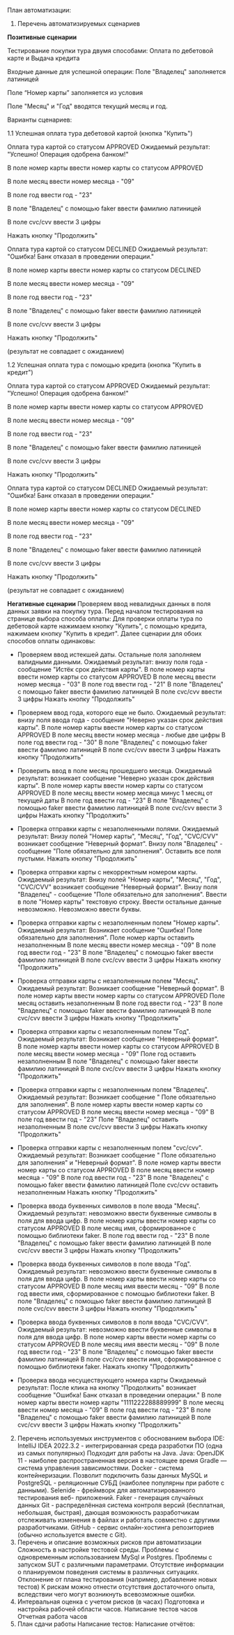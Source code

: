 План автоматизации:
1. Перечень автоматизируемых сценариев

**Позитивные сценарии**

Тестирование покупки тура двумя способами:
Оплата по дебетовой карте и Выдача кредита

Входные данные для успешной операции:
Поле "Владелец" заполняется латиницей

Поле “Номер карты” заполняется из условия

Поле "Месяц" и "Год" вводятся текущий месяц и год.


Варианты сценариев:

1.1 Успешная оплата тура дебетовой картой (кнопка "Купить")

   Оплата тура картой со статусом APPROVED Ожидаемый результат: "Успешно! Операция одобрена банком!"

   В поле номер карты ввести номер карты со статусом APPROVED

   В поле месяц ввести номер месяца - "09"

   В поле год ввести год - "23"

   В поле "Владелец" с помощью faker ввести фамилию латиницей

   В поле cvc/cvv ввести 3 цифры

   Нажать кнопку "Продолжить"


 Оплата тура картой со статусом DECLINED Ожидаемый результат: "Ошибка! Банк отказал в проведении операции."

 В поле номер карты ввести номер карты со статусом DECLINED

 В поле месяц ввести номер месяца - "09"

 В поле год ввести год - "23"

 В поле "Владелец" с помощью faker ввести фамилию латиницей

 В поле cvc/cvv ввести 3 цифры

 Нажать кнопку "Продолжить"

 (результат не совпадает с ожиданием)


1.2 Успешная оплата тура с помощью кредита (кнопка "Купить в кредит")

   Оплата тура картой со статусом APPROVED Ожидаемый результат: "Успешно! Операция одобрена банком!"

   В поле номер карты ввести номер карты со статусом APPROVED

   В поле месяц ввести номер месяца - "09"

   В поле год ввести год - "23"

   В поле "Владелец" с помощью faker ввести фамилию латиницей

   В поле cvc/cvv ввести 3 цифры

   Нажать кнопку "Продолжить"


   Оплата тура картой со статусом DECLINED Ожидаемый результат: "Ошибка! Банк отказал в проведении операции."

   В поле номер карты ввести номер карты со статусом DECLINED

   В поле месяц ввести номер месяца - "09"

   В поле год ввести год - "23"

   В поле "Владелец" с помощью faker ввести фамилию латиницей

   В поле cvc/cvv ввести 3 цифры

   Нажать кнопку "Продолжить"

   (результат не совпадает с ожиданием)


   **Негативные сценарии**
   Проверяем ввод невалидных данных в поля данных заявки на покупку тура.
   Перед началом тестирования на странице выбора способа оплаты:
   Для проверки оплаты тура по дебетовой карте нажимаем кнопку "Купить",
   с помощью кредита, нажимаем кнопку "Купить в кредит".
   Далее сценарии для обоих способов оплаты одинаковы:

- Проверяем ввод истекшей даты. Остальные поля заполняем валидными данными. Ожидаемый результат: внизу поля года - сообщение "Истёк срок действия карты".
В поле номер карты ввести номер карты со статусом APPROVED
В поле месяц ввести номер месяца - "03"
В поле год ввести год - "21"
В поле "Владелец" с помощью faker ввести фамилию латиницей
В поле cvc/cvv ввести 3 цифры
Нажать кнопку "Продолжить"

- Проверяем ввод года, которого еще не было. Ожидаемый результат: внизу поля ввода года - сообщение "Неверно указан срок действия карты".
В поле номер карты ввести номер карты со статусом APPROVED
В поле месяц ввести номер месяца - любые две цифры
В поле год ввести год - "30"
В поле "Владелец" с помощью faker ввести фамилию латиницей
В поле cvc/cvv ввести 3 цифры
Нажать кнопку "Продолжить"

- Проверить ввод в поле месяц прошедшего месяца. Ожидаемый результат: возникает сообщение "Неверно указан срок действия карты".
В поле номер карты ввести номер карты со статусом APPROVED
В поле месяц ввести номер месяца минус 1 месяц от текущей даты
В поле год ввести год - "23"
В поле "Владелец" с помощью faker ввести фамилию латиницей
В поле cvc/cvv ввести 3 цифры
Нажать кнопку "Продолжить"

- Проверка отправки карты с незаполненными полями. Ожидаемый результат: Внизу полей "Номер карты", "Месяц", "Год", "CVC/CVV" возникает сообщение "Неверный формат". Внизу поля "Владелец" - сообщение "Поле обязательно для заполнения".
Оставить все поля пустыми.
Нажать кнопку "Продолжить"

- Проверка отправки карты с некорректным номером карты. Ожидаемый результат: Внизу полей "Номер карты", "Месяц", "Год", "CVC/CVV" возникает сообщение "Неверный формат". Внизу поля "Владелец" - сообщение "Поле обязательно для заполнения".
Ввести в поле "Номер карты" текстовую строку.
Ввести остальные данные невозможно. Невозможно ввести буквы.

- Проверка отправки карты с незаполненным полем "Номер карты". Ожидаемый результат: Возникает сообщение "Ошибка! Поле обязательно для заполнения".
Поле номер карты оставить незаполненным
В поле месяц ввести номер месяца - "09"
В поле год ввести год - "23"
В поле "Владелец" с помощью faker ввести фамилию латиницей
В поле cvc/cvv ввести 3 цифры
Нажать кнопку "Продолжить"

- Проверка отправки карты с незаполненным полем "Месяц". Ожидаемый результат: Возникает сообщение "Неверный формат".
В поле номер карты ввести номер карты со статусом APPROVED
Поле месяц оставить незаполненным
В поле год ввести год - "23"
В поле "Владелец" с помощью faker ввести  фамилию латиницей
В поле cvc/cvv ввести 3 цифры
Нажать кнопку "Продолжить"

- Проверка отправки карты с незаполненным полем "Год". Ожидаемый результат: Возникает сообщение "Неверный формат".  
В поле номер карты ввести номер карты со статусом APPROVED
В поле месяц ввести номер месяца - "09"
Поле год оставить незаполненным
В поле "Владелец" с помощью faker ввести фамилию латиницей
В поле cvc/cvv ввести 3 цифры
Нажать кнопку "Продолжить"

- Проверка отправки карты с незаполненным полем "Владелец". Ожидаемый результат: Возникает сообщение " Поле обязательно для заполнения".
В поле номер карты ввести номер карты со статусом APPROVED
В поле месяц ввести номер месяца - "09"
В поле год ввести год - "23"
Поле "Владелец" оставить незаполненным
В поле cvc/cvv ввести 3 цифры
Нажать кнопку "Продолжить"

- Проверка отправки карты с незаполненным полем "cvc/cvv". Ожидаемый результат: Возникает сообщение " Поле обязательно для заполнения"  и "Неверный формат".
В поле номер карты ввести номер карты со статусом APPROVED
В поле месяц ввести номер месяца - "09"
В поле год ввести год - "23"
В поле "Владелец" с помощью faker ввести  фамилию латиницей
Поле cvc/cvv оставить незаполненным
Нажать кнопку "Продолжить"


- Проверка ввода буквенных символов в поле ввода "Месяц". Ожидаемый результат: невозможно ввести буквенные символы в поля для ввода цифр.
В поле номер карты ввести номер карты со статусом APPROVED
В поле месяц имя, сформированное с помощью библиотеки faker.
В поле год ввести год - "23"
В поле "Владелец" с помощью faker ввести фамилию латиницей
В поле cvc/cvv ввести 3 цифры
Нажать кнопку "Продолжить"

- Проверка ввода буквенных символов в поле ввода "Год". Ожидаемый результат: невозможно ввести буквенные символы в поля для ввода цифр.
В поле номер карты ввести номер карты со статусом APPROVED
В поле месяц имя ввести месяц - "09"
В поле год ввести имя, сформированное с помощью библиотеки faker.
В поле "Владелец" с помощью faker ввести фамилию латиницей
В поле cvc/cvv ввести 3 цифры
Нажать кнопку "Продолжить"

- Проверка ввода буквенных символов в поля ввода "CVC/CVV". Ожидаемый результат: невозможно ввести буквенные символы в поля для ввода цифр.
В поле номер карты ввести номер карты со статусом APPROVED
В поле месяц имя ввести месяц - "09"
В поле год ввести год - "23"
В поле "Владелец" с помощью faker ввести фамилию латиницей
В поле cvc/cvv ввести имя, сформированное с помощью библиотеки faker.
Нажать кнопку "Продолжить"

- Проверка ввода несуществующего номера карты Ожидаемый результат: После клика на кнопку "Продолжить" возникает сообщение "Ошибка! Банк отказал в проведении операции."
В поле номер карты ввести номер карты "1111222288889999"
В поле месяц ввести номер месяца - "09"
В поле год ввести год - "23"
В поле "Владелец" с помощью faker ввести фамилию латиницей
В поле cvc/cvv ввести 3 цифры
Нажать кнопку "Продолжить"

2. Перечень используемых инструментов с обоснованием выбора
   IDE: IntelliJ IDEA 2022.3.2 - интегрированная среда разработки ПО (одна из самых популярных) Подходит для работы на Java.
   Java: OpenJDK 11 - наиболее распространенная версия в настоящее время
   Gradle — система управления зависимостями.
   Docker - система контейнеризации. Позволит подключить базы данных
   MySQL и PostgreSQL - реляционные СУБД (наиболее популярны при работе с данными).
   Selenide - фреймворк для автоматизированного тестирования веб- приложений.
   Faker - генерация случайных данных
   Git - распределённая система контроля версий (бесплатная, небольшая, быстрая), дающая возможность разработчикам отслеживать изменения в файлах и работать совместно с другими разработчиками.
   GitHub - сервис онлайн-хостинга репозиториев (обычно используется вместе с Git).
3. Перечень и описание возможных рисков при автоматизации
   Сложность в настройке тестовой среды.
   Проблемы с одновременным использованием MySql и Postgres.
   Проблемы с запуском SUT с различными параметрами.
   Отсутствие информации о планируемом поведения системы в различных ситуациях.
   Отклонение от плана тестирования (например, добавление новых тестов)
   К рискам можно отнести отсутствия достаточного опыта, вследствии чего могут возникнуть всевозможные ошибки.
4. Интервальная оценка с учетом рисков (в часах)
   Подготовка и настройка рабочей области   часов.
   Написание тестов   часов
   Отчетная работа   часов
5. План сдачи работы
   Написание тестов:     Написание отчётов: 

